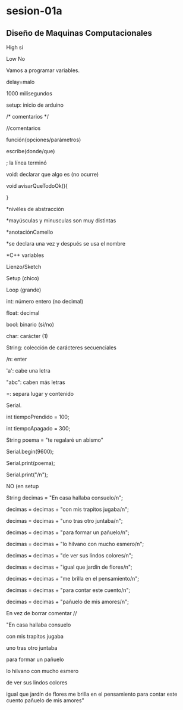 # sesion-01a

## Diseño de Maquinas Computacionales

High si

Low No

Vamos a programar variables.

delay=malo

1000 milisegundos

setup: inicio de arduino

/* comentarios */

//comentarios

función(opciones/parámetros)

escribe(donde/que)

; la línea terminó

void: declarar que algo es (no ocurre)

void avisarQueTodoOk(){

}

*nivéles de abstracción

*mayúsculas y minusculas son muy distintas

*anotaciónCamello

*se declara una vez y después se usa el nombre

*C++ variables

Lienzo/Sketch

Setup (chico)

Loop (grande)

int: número entero (no decimal)

float: decimal

bool: binario (si/no) 

char: carácter (1)

String: colección de carácteres secuenciales

/n: enter

'a': cabe una letra

"abc": caben más letras

=: separa lugar y contenido

Serial.


int tiempoPrendido = 100;

int tiempoApagado = 300;

String poema = "te regalaré un abismo"

Serial.begin(9600);

Serial.print(poema);

Serial.print("/n");


NO (en setup

String decimas = "En casa hallaba consuelo/n";

decimas = decimas + "con mis trapitos jugaba/n";

decimas = decimas + "uno tras otro juntaba/n";

decimas = decimas + "para formar un pañuelo/n";

decimas = decimas + "lo hilvano con mucho esmero/n";

decimas = decimas + "de ver sus lindos colores/n";

decimas = decimas + "igual que jardín de flores/n";

decimas = decimas + "me brilla en el pensamiento/n";

decimas = decimas + "para contar este cuento/n";

decimas = decimas + "pañuelo de mis amores/n";


En vez de borrar comentar //

"En casa hallaba consuelo

con mis trapitos jugaba

uno tras otro juntaba

para formar un pañuelo

lo hilvano con mucho esmero

de ver sus lindos colores

igual que jardín de flores
me brilla en el pensamiento
para contar este cuento
pañuelo de mis amores"
